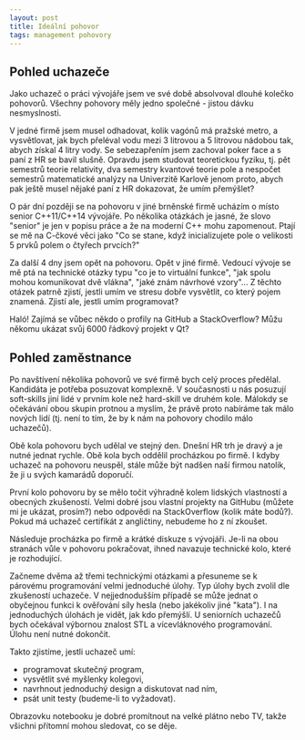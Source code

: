 ```yaml
---
layout: post
title: Ideální pohovor
tags: management pohovory
---
```


## Pohled uchazeče

Jako uchazeč o práci vývojáře jsem ve své době absolvoval dlouhé kolečko pohovorů.
Všechny pohovory měly jedno společné - jistou dávku nesmyslnosti.

V jedné firmě jsem musel odhadovat, kolik vagónů má pražské metro,
a vysvětlovat, jak bych přeléval vodu mezi 3 litrovou a 5 litrovou nádobou
tak, abych získal 4 litry vody. Se sebezapřením jsem zachoval poker face
a s paní z HR se bavil slušně. Opravdu jsem studovat teoretickou fyziku, tj.
pět semestrů teorie relativity, dva semestry kvantové teorie pole a nespočet
semestrů matematické analýzy na Univerzitě Karlově jenom proto, abych pak ještě musel nějaké paní
z HR dokazovat, že umím přemýšlet?

O pár dní později se na pohovoru v jiné brněnské firmě ucházím o místo
senior C++11/C++14 vývojáře. Po několika otázkách je jasné,
že slovo "senior" je jen v popisu práce a že na moderní C++
mohu zapomenout. Ptají se mě na C-čkové věci jako 
"Co se stane, když inicializujete pole o velikosti 5
prvků polem o čtyřech prvcích?"

Za další 4 dny jsem opět na pohovoru. Opět v jiné firmě.
Vedoucí vývoje se mě ptá na technické otázky typu "co je to virtuální funkce",
"jak spolu mohou komunikovat dvě vlákna", "jaké znám návrhové vzory"...
Z těchto otázek patrně zjistí, jestli umím ve stresu dobře vysvětlit,
co který pojem znamená. Zjistí ale, jestli umím programovat?

Haló! Zajímá se vůbec někdo o profily na GitHub a StackOverflow?
Můžu někomu ukázat svůj 6000 řádkový projekt v Qt?

## Pohled zaměstnance

Po navštívení několika pohovorů ve své firmě bych celý proces předělal.
Kandidáta je potřeba posuzovat komplexně. V současnosti u nás posuzují
soft-skills jiní lidé v prvním kole než hard-skill ve druhém kole.
Málokdy se očekávání obou skupin protnou a myslím, že právě proto
nabíráme tak málo nových lidí (tj. není to tím, že by k nám na pohovory chodilo
málo uchazečů).

Obě kola pohovoru bych udělal ve stejný den. Dnešní HR trh je dravý a je nutné
jednat rychle. Obě kola bych oddělil procházkou po firmě. I kdyby uchazeč na
pohovoru neuspěl, stále může být nadšen naší firmou natolik, že ji u svých
kamarádů doporučí.

První kolo pohovoru by se mělo točit výhradně kolem lidských
vlastností a obecných zkušeností. Velmi dobré jsou vlastní
projekty na GitHubu (můžete mi je ukázat, prosím?) nebo odpovědi
na StackOverflow (kolik máte bodů?). Pokud má uchazeč certifikát
z angličtiny, nebudeme ho z ní zkoušet.

Následuje procházka po firmě a krátké diskuze s vývojáři. Je-li na obou stranách
vůle v pohovoru pokračovat, ihned navazuje technické kolo, které je rozhodující.

Začneme dvěma až třemi technickými otázkami a přesuneme se k párovému programování
velmi jednoduché úlohy. Typ úlohy bych zvolil dle zkušeností uchazeče. V nejjednodušším
případě se může jednat o obyčejnou funkci k ověřování síly hesla (nebo jakékoliv
jiné "kata"). I na jednoduchých úlohách je vidět, jak kdo přemýšlí. U seniorních
uchazečů bych očekával výbornou znalost STL a vícevláknového programování.
Úlohu není nutné dokončit.

Takto zjistíme, jestli uchazeč umí:

- programovat skutečný program,
- vysvětlit své myšlenky kolegovi,
- navrhnout jednoduchý design a diskutovat nad ním,
- psát unit testy (budeme-li to vyžadovat).

Obrazovku notebooku je dobré promítnout na velké plátno nebo TV, takže
všichni přítomní mohou sledovat, co se děje.
